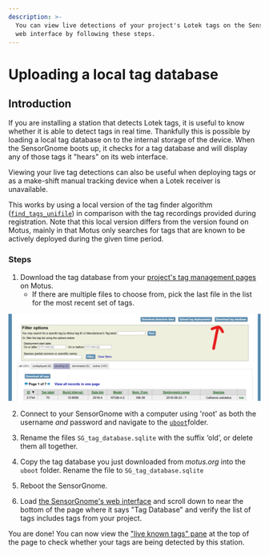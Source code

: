 ```yaml
---
description: >-
  You can view live detections of your project's Lotek tags on the SensorGnomes
  web interface by following these steps.
---
```


# Uploading a local tag database

## Introduction

If you are installing a station that detects Lotek tags, it is useful to know whether it is able to detect tags in real time. Thankfully this is possible by loading a local tag database on to the internal storage of the device. When the SensorGnome boots up, it checks for a tag database and will display any of those tags it "hears" on its web interface. 

Viewing your live tag detections can also be useful when deploying tags or as a make-shift manual tracking device when a Lotek receiver is unavailable.

This works by using a local version of the tag finder algorithm \([`find_tags_unifile`](https://github.com/MotusWTS/find_tags)\) in comparison with the tag recordings provided during registration. Note that this local version differs from the version found on Motus, mainly in that Motus only searches for tags that are known to be actively deployed during the given time period.

### Steps

1. Download the tag database from your [project's tag management pages ](http://motus.org/data/project/tags)on Motus.  
   * If there are multiple files to choose from, pick the last file in the list for the most recent set of tags.

![](../.gitbook/assets/download-tag-database.png)



2. Connect to your SensorGnome with a computer using 'root' as both the username _and_ password and navigate to the [`uboot`](https://docs.motus.org/sensorgnome/appendix/cheatsheet#uboot-folder-configuration-files)folder.

3. Rename the files `SG_tag_database.sqlite` with the suffix ‘old’, or delete them all together.

4. Copy the tag database you just downloaded from _motus.org_ into the `uboot` folder. Rename the file to `SG_tag_database.sqlite`

5. Reboot the SensorGnome.

6. Load [the SensorGnome's web interface](../webinterface.md) and scroll down to near the bottom of the page where it says "Tag Database" and verify the list of tags includes tags from your project.

You are done! You can now view the ["live known tags" pane](../webinterface.md#pulses-and-tags-pane) at the top of the page to check whether your tags are being detected by this station.

